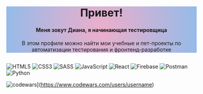 <!--
**dydr31/dydr31** is a ✨ _special_ ✨ repository because its `README.md` (this file) appears on your GitHub profile.

Here are some ideas to get you started:

- 🔭 I’m currently working on ...
- 🌱 I’m currently learning ...
- 👯 I’m looking to collaborate on ...
- 🤔 I’m looking for help with ...
- 💬 Ask me about ...
- 📫 How to reach me: ...
- 😄 Pronouns: ...
- ⚡ Fun fact: ...
-->
<div align = 'center' style = 'background: rgb(238,174,202);
background: radial-gradient(circle, rgba(238,174,202,1) 0%, rgba(148,187,233,1) 100%);'>
<h1>Привет!</h1>
<h4>Меня зовут Диана, я начинающая тестировщица</h3>
<p>В этом профиле можно найти мои учебные и пет-проекты по автоматизации тестирования и фронтенд-разработке</p>
</div>
<p></p>


<div id='badges'> 
  <img src="https://komarev.com/ghpvc/?username=dydr31&style=flat-square&color=blue" alt=""/>
</div>

![HTML5](https://img.shields.io/badge/html5-%23E34F26.svg?style=for-the-badge&logo=html5&logoColor=white)
![CSS3](https://img.shields.io/badge/css3-%231572B6.svg?style=for-the-badge&logo=css3&logoColor=white)
![SASS](https://img.shields.io/badge/SASS-hotpink.svg?style=for-the-badge&logo=SASS&logoColor=white)
![JavaScript](https://img.shields.io/badge/javascript-%23323330.svg?style=for-the-badge&logo=javascript&logoColor=%23F7DF1E)
![React](https://img.shields.io/badge/react-%2320232a.svg?style=for-the-badge&logo=react&logoColor=%2361DAFB)
![Firebase](https://img.shields.io/badge/firebase-a08021?style=for-the-badge&logo=firebase&logoColor=ffcd34)
![Postman](https://img.shields.io/badge/Postman-FF6C37?style=for-the-badge&logo=postman&logoColor=white)
![Python](https://img.shields.io/badge/python-3670A0?style=for-the-badge&logo=python&logoColor=ffdd54)


![codewars](https://www.codewars.com/users/username/badges/large)](https://www.codewars.com/users/username) 

